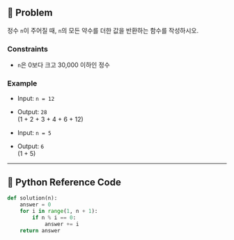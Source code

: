 ## 🧠 Problem
정수 `n`이 주어질 때, `n`의 모든 약수를 더한 값을 반환하는 함수를 작성하시오.

### Constraints
- `n`은 0보다 크고 30,000 이하인 정수

### Example
- Input: `n = 12`
- Output: `28`  
  (1 + 2 + 3 + 4 + 6 + 12)

- Input: `n = 5`
- Output: `6`  
  (1 + 5)

---

## 🐍 Python Reference Code

```python
def solution(n):
    answer = 0
    for i in range(1, n + 1):
        if n % i == 0:
            answer += i
    return answer
```
